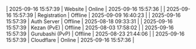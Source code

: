 | 2025-09-16 15:57:39 | Website | Online | 2025-09-16 15:57:36 |
| 2025-09-16 15:57:39 | Registration | Offline | 2025-09-09 16:40:23 |
| 2025-09-16 15:57:39 | Auth Server | Offline | 2025-08-18 09:33:31 |
| 2025-09-16 15:57:39 | Kezan (PvE) | Offline | 2025-08-03 17:58:02 |
| 2025-09-16 15:57:39 | Gurubashi (PvP) | Offline | 2025-08-23 21:44:06 |
| 2025-09-16 15:57:39 | Cloudflare | Online | 2025-09-16 15:57:36 |
